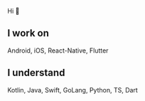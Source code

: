 Hi 👋
## I work on
Android, iOS, React-Native, Flutter
## I understand
Kotlin, Java, Swift, GoLang, Python, TS, Dart

